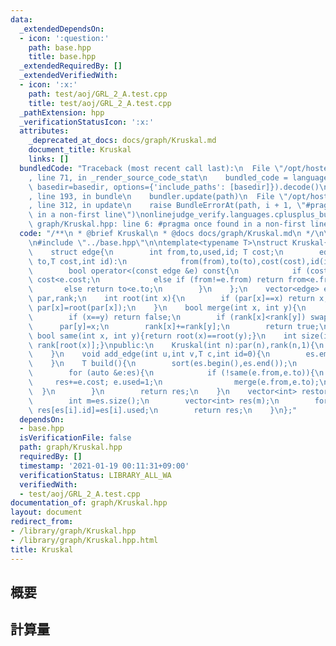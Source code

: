 ```yaml
---
data:
  _extendedDependsOn:
  - icon: ':question:'
    path: base.hpp
    title: base.hpp
  _extendedRequiredBy: []
  _extendedVerifiedWith:
  - icon: ':x:'
    path: test/aoj/GRL_2_A.test.cpp
    title: test/aoj/GRL_2_A.test.cpp
  _pathExtension: hpp
  _verificationStatusIcon: ':x:'
  attributes:
    _deprecated_at_docs: docs/graph/Kruskal.md
    document_title: Kruskal
    links: []
  bundledCode: "Traceback (most recent call last):\n  File \"/opt/hostedtoolcache/Python/3.9.1/x64/lib/python3.9/site-packages/onlinejudge_verify/documentation/build.py\"\
    , line 71, in _render_source_code_stat\n    bundled_code = language.bundle(stat.path,\
    \ basedir=basedir, options={'include_paths': [basedir]}).decode()\n  File \"/opt/hostedtoolcache/Python/3.9.1/x64/lib/python3.9/site-packages/onlinejudge_verify/languages/cplusplus.py\"\
    , line 193, in bundle\n    bundler.update(path)\n  File \"/opt/hostedtoolcache/Python/3.9.1/x64/lib/python3.9/site-packages/onlinejudge_verify/languages/cplusplus_bundle.py\"\
    , line 312, in update\n    raise BundleErrorAt(path, i + 1, \"#pragma once found\
    \ in a non-first line\")\nonlinejudge_verify.languages.cplusplus_bundle.BundleErrorAt:\
    \ graph/Kruskal.hpp: line 6: #pragma once found in a non-first line\n"
  code: "/**\n * @brief Kruskal\n * @docs docs/graph/Kruskal.md\n */\n\n#pragma once\n\
    \n#include \"../base.hpp\"\n\ntemplate<typename T>\nstruct Kruskal{\nprivate:\n\
    \    struct edge{\n        int from,to,used,id; T cost;\n        edge(int from,int\
    \ to,T cost,int id):\n            from(from),to(to),cost(cost),id(id),used(0){}\n\
    \        bool operator<(const edge &e) const{\n            if (cost!=e.cost) return\
    \ cost<e.cost;\n            else if (from!=e.from) return from<e.from;\n     \
    \       else return to<e.to;\n        }\n    };\n    vector<edge> es;\n    vector<int>\
    \ par,rank;\n    int root(int x){\n        if (par[x]==x) return x;\n        return\
    \ par[x]=root(par[x]);\n    }\n    bool merge(int x, int y){\n        x=root(x),y=root(y);\n\
    \        if (x==y) return false;\n        if (rank[x]<rank[y]) swap(x,y);\n  \
    \      par[y]=x;\n        rank[x]+=rank[y];\n        return true;\n    }\n   \
    \ bool same(int x, int y){return root(x)==root(y);}\n    int size(int x){return\
    \ rank[root(x)];}\npublic:\n    Kruskal(int n):par(n),rank(n,1){\n        iota(par.begin(),par.end(),0);\n\
    \    }\n    void add_edge(int u,int v,T c,int id=0){\n        es.emplace_back(u,v,c,id);\n\
    \    }\n    T build(){\n        sort(es.begin(),es.end());\n        T res=0;\n\
    \        for (auto &e:es){\n            if (!same(e.from,e.to)){\n           \
    \     res+=e.cost; e.used=1;\n                merge(e.from,e.to);\n          \
    \  }\n        }\n        return res;\n    }\n    vector<int> restore(T &c){\n\
    \        int m=es.size();\n        vector<int> res(m);\n        for (int i=0;i<m;++i)\
    \ res[es[i].id]=es[i].used;\n        return res;\n    }\n};"
  dependsOn:
  - base.hpp
  isVerificationFile: false
  path: graph/Kruskal.hpp
  requiredBy: []
  timestamp: '2021-01-19 00:11:31+09:00'
  verificationStatus: LIBRARY_ALL_WA
  verifiedWith:
  - test/aoj/GRL_2_A.test.cpp
documentation_of: graph/Kruskal.hpp
layout: document
redirect_from:
- /library/graph/Kruskal.hpp
- /library/graph/Kruskal.hpp.html
title: Kruskal
---
```

## 概要

## 計算量